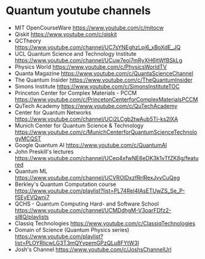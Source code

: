 # Quantum youtube channels

* MIT OpenCourseWare  https://www.youtube.com/c/mitocw
* Qiskit https://www.youtube.com/c/qiskit
* QCTheory https://www.youtube.com/channel/UC7sYNEghzLpj6_xBoXdE_JQ
* UCL Quantum Science and Technology Institute https://www.youtube.com/channel/UCuw7eoi7mRyXH6ItWfBSkLg
* Physics World https://www.youtube.com/c/PhysicsWorldTV
* Quanta Magazine https://www.youtube.com/c/QuantaScienceChannel
* The Quantum Insider https://www.youtube.com/c/TheQuantumInsider
* Simons Institute https://www.youtube.com/c/SimonsInstituteTOC
* Princeton Center for Complex Materials - PCCM https://www.youtube.com/c/PrincetonCenterforComplexMaterialsPCCM
* QuTech Academy https://www.youtube.com/c/QuTechAcademy
* Center for Quantum Networks https://www.youtube.com/channel/UCj2LCgb2twAub5Ti-ks2lXA
* Munich Center for Quantum Science & Technology https://www.youtube.com/c/MunichCenterforQuantumScienceTechnologyMCQST
* Google Quantum AI https://www.youtube.com/c/QuantumAI
* John Preskill's lectures https://www.youtube.com/channel/UCeq4xfwNE6eDK3k1vTfZK8g/featured
* Quantum ML https://www.youtube.com/channel/UCVROlDxzfRrlRexJvvCuQeg
* Berkley's Quantum Computation course https://www.youtube.com/playlist?list=PL74Rel4IAsETUwZS_Se_P-fSEyEVQwni7
* QCHS - Quantum Computing Hard- and Software School https://www.youtube.com/channel/UCMDdhgM-V3oarFDfz2-sl8Q/playlists
* Classiq Technologies https://www.youtube.com/c/ClassiqTechnologies
* Domain of Science (Quantum Physics series) https://www.youtube.com/playlist?list=PLOYRlicwLG3T3mQYvpemGPzQLu8FYtW3l
* Josh's Channel https://www.youtube.com/c/JoshsChannelUrl
